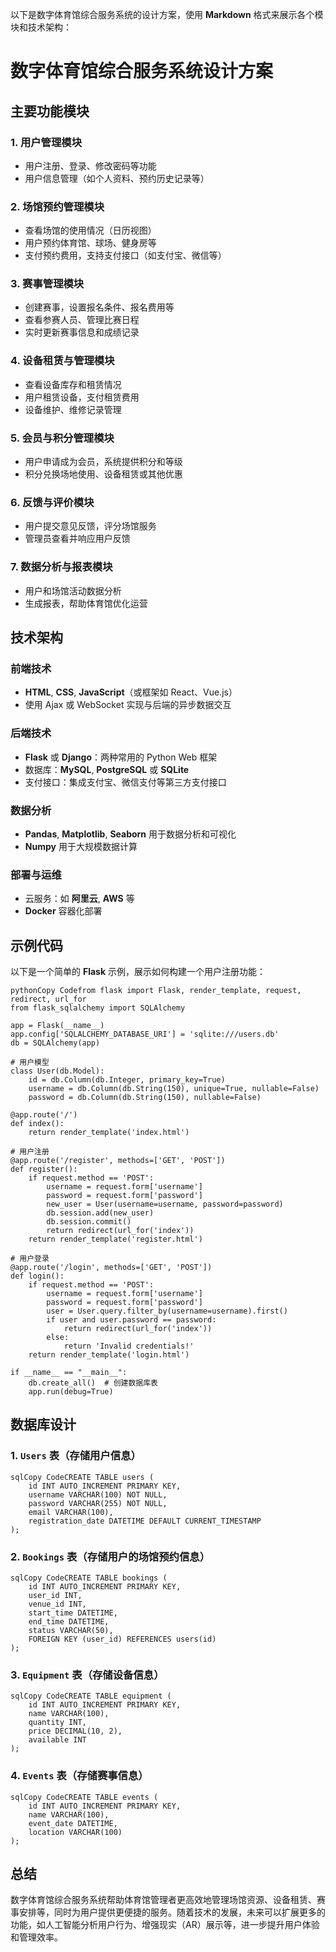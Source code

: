 以下是数字体育馆综合服务系统的设计方案，使用 **Markdown** 格式来展示各个模块和技术架构：

# 数字体育馆综合服务系统设计方案

## 主要功能模块

### 1. 用户管理模块

- 用户注册、登录、修改密码等功能
- 用户信息管理（如个人资料、预约历史记录等）

### 2. 场馆预约管理模块

- 查看场馆的使用情况（日历视图）
- 用户预约体育馆、球场、健身房等
- 支付预约费用，支持支付接口（如支付宝、微信等）

### 3. 赛事管理模块

- 创建赛事，设置报名条件、报名费用等
- 查看参赛人员、管理比赛日程
- 实时更新赛事信息和成绩记录

### 4. 设备租赁与管理模块

- 查看设备库存和租赁情况
- 用户租赁设备，支付租赁费用
- 设备维护、维修记录管理

### 5. 会员与积分管理模块

- 用户申请成为会员，系统提供积分和等级
- 积分兑换场地使用、设备租赁或其他优惠

### 6. 反馈与评价模块

- 用户提交意见反馈，评分场馆服务
- 管理员查看并响应用户反馈

### 7. 数据分析与报表模块

- 用户和场馆活动数据分析
- 生成报表，帮助体育馆优化运营

## 技术架构

### 前端技术

- **HTML**, **CSS**, **JavaScript**（或框架如 React、Vue.js）
- 使用 Ajax 或 WebSocket 实现与后端的异步数据交互

### 后端技术

- **Flask** 或 **Django**：两种常用的 Python Web 框架
- 数据库：**MySQL**, **PostgreSQL** 或 **SQLite**
- 支付接口：集成支付宝、微信支付等第三方支付接口

### 数据分析

- **Pandas**, **Matplotlib**, **Seaborn** 用于数据分析和可视化
- **Numpy** 用于大规模数据计算

### 部署与运维

- 云服务：如 **阿里云**, **AWS** 等
- **Docker** 容器化部署

## 示例代码

以下是一个简单的 **Flask** 示例，展示如何构建一个用户注册功能：

```
pythonCopy Codefrom flask import Flask, render_template, request, redirect, url_for
from flask_sqlalchemy import SQLAlchemy

app = Flask(__name__)
app.config['SQLALCHEMY_DATABASE_URI'] = 'sqlite:///users.db'
db = SQLAlchemy(app)

# 用户模型
class User(db.Model):
    id = db.Column(db.Integer, primary_key=True)
    username = db.Column(db.String(150), unique=True, nullable=False)
    password = db.Column(db.String(150), nullable=False)

@app.route('/')
def index():
    return render_template('index.html')

# 用户注册
@app.route('/register', methods=['GET', 'POST'])
def register():
    if request.method == 'POST':
        username = request.form['username']
        password = request.form['password']
        new_user = User(username=username, password=password)
        db.session.add(new_user)
        db.session.commit()
        return redirect(url_for('index'))
    return render_template('register.html')

# 用户登录
@app.route('/login', methods=['GET', 'POST'])
def login():
    if request.method == 'POST':
        username = request.form['username']
        password = request.form['password']
        user = User.query.filter_by(username=username).first()
        if user and user.password == password:
            return redirect(url_for('index'))
        else:
            return 'Invalid credentials!'
    return render_template('login.html')

if __name__ == "__main__":
    db.create_all()  # 创建数据库表
    app.run(debug=True)
```

## 数据库设计

### 1. `Users` 表（存储用户信息）

```
sqlCopy CodeCREATE TABLE users (
    id INT AUTO_INCREMENT PRIMARY KEY,
    username VARCHAR(100) NOT NULL,
    password VARCHAR(255) NOT NULL,
    email VARCHAR(100),
    registration_date DATETIME DEFAULT CURRENT_TIMESTAMP
);
```

### 2. `Bookings` 表（存储用户的场馆预约信息）

```
sqlCopy CodeCREATE TABLE bookings (
    id INT AUTO_INCREMENT PRIMARY KEY,
    user_id INT,
    venue_id INT,
    start_time DATETIME,
    end_time DATETIME,
    status VARCHAR(50),
    FOREIGN KEY (user_id) REFERENCES users(id)
);
```

### 3. `Equipment` 表（存储设备信息）

```
sqlCopy CodeCREATE TABLE equipment (
    id INT AUTO_INCREMENT PRIMARY KEY,
    name VARCHAR(100),
    quantity INT,
    price DECIMAL(10, 2),
    available INT
);
```

### 4. `Events` 表（存储赛事信息）

```
sqlCopy CodeCREATE TABLE events (
    id INT AUTO_INCREMENT PRIMARY KEY,
    name VARCHAR(100),
    event_date DATETIME,
    location VARCHAR(100)
);
```

## 总结

数字体育馆综合服务系统帮助体育馆管理者更高效地管理场馆资源、设备租赁、赛事安排等，同时为用户提供更便捷的服务。随着技术的发展，未来可以扩展更多的功能，如人工智能分析用户行为、增强现实（AR）展示等，进一步提升用户体验和管理效率。